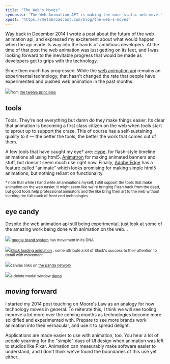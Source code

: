 ```yaml
---
title: "The Web's Moves"
synopsis: 'The Web Animation API is making the once static web move.'
xpost: 'https://metabroadcast.com/blog/the-web-s-moves'
---
```


Way back in December 2014 I wrote a post about the future of the web animation api, and expressed my excitement about what would happen when the api made its way into the hands of ambitious developers. At the time of that post the web animation was just getting on its feet, and I was looking forward to the inevitable progress that would be made as developers got to grips with the technology.

Since then much has progressed. While the [web animation api](https://developer.mozilla.org/en-US/docs/Web/CSS/animation) remains an experimental technology, that hasn't changed the rate that people have experimented and pushed web animation in the past months.

![](http://31.media.tumblr.com/849e992a19373475a9d6a6929571982b/tumblr_n4rq2vOobA1tx30c0o1_1280.gif)<small>from [the twelve principles](http://the12principles.tumblr.com/)</small>

## tools

Tools. They're not everything but damn do they make things easier. Its clear that animation is becoming a first class citizen on the web when tools start to sprout up to support the craze. This of course has a self-sustaining quality to it — the better the tools, the better the work that comes out of them.

A few tools that have caught my eye* are: [Hype](http://tumult.com/hype/), for flash-style timeline animations all using html5\. [Animatron](https://www.animatron.com/) for making animated banners and stuff, but doesn't seem much use right now. Finally, [Adobe Edge](http://www.adobe.com/uk/products/edge-animate.html) has a feature called "animate" which looks promising for making simple html5 animations, but nothing reliant on functionality.

<small>* note that while I hand write all animations myself, I still support the tools that make animation on the web easier. It might seem like we're bringing Flash back from the dead, but good tools help professional animators and the like bring their art to the web without learning the full stack of front end technologies</small>

## eye candy

Despite the web animation api still being experimental, just look at some of the amazing work being done with animation on the web…

![](https://d13yacurqjgara.cloudfront.net/users/75794/screenshots/2229911/google_motion_system.gif) <small>[google brand system](https://dribbble.com/shots/2229911-Google-Brand-System-Motion) has movement in its DNA</small>

![](http://33.media.tumblr.com/01be9f300e6802a8d76b396946433f23/tumblr_nl8fq9EmCX1syz1nro1_500.gif)<small>[Slack loading animation](http://useyourinterface.com/post/113653340866) . some attribute a lot of Slack's success to their attention to detail with movement</small>

![](http://33.media.tumblr.com/9e89d1cef5dac5f8cdcb51eb5cb5f311/tumblr_ntz5quWo1S1syz1nro1_500.gif)<small>canvas links on [the panda network](http://panda.network/)</small>

![](http://38.media.tumblr.com/d70a3c0120556521295fc06305f90176/tumblr_nmmjxcmDzA1syz1nro1_500.gif)<small>a delete modal window [demo](http://useyourinterface.com/post/116086192321)</small>

## _moving_ forward

I started my 2014 post touching on Moore's Law as an analogy for how technology moves in general. To reiterate this, I think we will see tooling improve a lot more over the coming months as technologies become more solidified and experimented with. Prepare to see more brands work animation into their vernacular, and use it to spread delight.

Applications are made easier to use with animation, too. You hear a lot of people yearning for the "simple" days of UI design when animation was left to studios like Pixar. Animation can measurably make software easier to understand, and I don't think we've found the boundaries of this use yet either.
